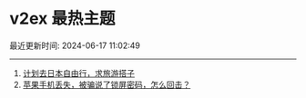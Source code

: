# v2ex 最热主题

最近更新时间: 2024-06-17 11:02:49

--- 
1. [计划去日本自由行，求旅游搭子](https://www.v2ex.com/t/1050037) 
2. [苹果手机丢失，被骗说了锁屏密码，怎么回击？](https://www.v2ex.com/t/1050038) 
